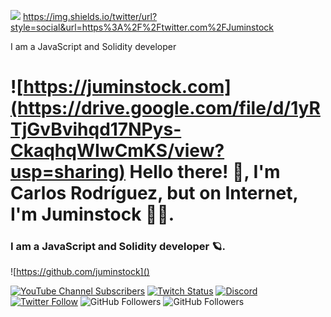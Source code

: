 

![](https://drive.google.com/file/d/1yRTjGvBvihqd17NPys-CkaqhqWIwCmKS/view?usp=sharing)
https://img.shields.io/twitter/url?style=social&url=https%3A%2F%2Ftwitter.com%2FJuminstock

I am a JavaScript and Solidity developer 

# ![https://juminstock.com](https://drive.google.com/file/d/1yRTjGvBvihqd17NPys-CkaqhqWIwCmKS/view?usp=sharing) Hello there! 👋, I'm Carlos Rodríguez, but on Internet, I'm Juminstock 🧑‍💻.

### I am a JavaScript and Solidity developer 🪐.

![https://github.com/juminstock]()

[![YouTube Channel Subscribers](https://img.shields.io/youtube/channel/subscribers/UCxPD7bsocoAMq8Dj18kmGyQ?style=social)](https://youtube.com/mouredevapps?sub_confirmation=1)
[![Twitch Status](https://img.shields.io/twitch/status/mouredev?style=social)](https://twitch.com/mouredev)
[![Discord](https://img.shields.io/discord/729672926432985098?style=social&label=Discord&logo=discord)](https://mouredev.com/discord)
[![Twitter Follow](https://img.shields.io/twitter/follow/mouredev?style=social)](https://twitter.com/mouredev)
![GitHub Followers](https://img.shields.io/github/followers/mouredev?style=social)
![GitHub Followers](https://img.shields.io/github/stars/mouredev?style=social)
